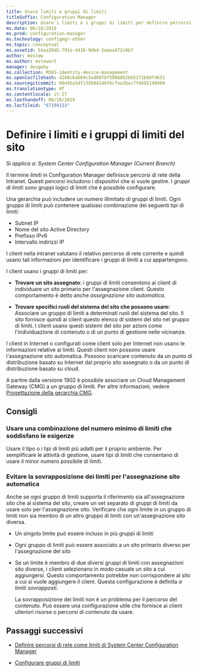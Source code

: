 ```yaml
---
title: Usare limiti e gruppi di limiti
titleSuffix: Configuration Manager
description: Usare i limiti e i gruppi di limiti per definire percorsi di rete e sistemi del sito accessibili per i dispositivi gestiti.
ms.date: 06/18/2019
ms.prod: configuration-manager
ms.technology: configmgr-other
ms.topic: conceptual
ms.assetid: 54aa20d5-791e-4416-9db4-5aaea472c0b7
author: mestew
ms.author: mstewart
manager: dougeby
ms.collection: M365-identity-device-management
ms.openlocfilehash: d160c6ab64c5ad097bf5986882b65171b0df4651
ms.sourcegitcommit: 60d45a5df135b84146f6cfea2bac7fd4921d0469
ms.translationtype: HT
ms.contentlocale: it-IT
ms.lasthandoff: 06/18/2019
ms.locfileid: "67194153"
---
```

# <a name="define-site-boundaries-and-boundary-groups"></a>Definire i limiti e i gruppi di limiti del sito

*Si applica a: System Center Configuration Manager (Current Branch)*

Il termine *limiti* in Configuration Manager definisce percorsi di rete della Intranet. Questi percorsi includono i dispositivi che si vuole gestire. I *gruppi di limiti* sono gruppi logici di limiti che è possibile configurare.

Una gerarchia può includere un numero illimitato di gruppi di limiti. Ogni gruppo di limiti può contenere qualsiasi combinazione dei seguenti tipi di limiti:  

- Subnet IP  
- Nome del sito Active Directory  
- Prefisso IPv6  
- Intervallo indirizzi IP  

I client nella intranet valutano il relativo percorso di rete corrente e quindi usano tali informazioni per identificare i gruppi di limiti a cui appartengono.  

I client usano i gruppi di limiti per:  

- **Trovare un sito assegnato**: i gruppi di limiti consentono ai client di individuare un sito primario per l'assegnazione client. Questo comportamento è detto anche *assegnazione sito automatica*.  

- **Trovare specifici ruoli del sistema del sito che possono usare:** Associare un gruppo di limiti a determinati ruoli del sistema del sito. Il sito fornisce quindi ai client questo elenco di sistemi del sito nel gruppo di limiti. I client usano questi sistemi del sito per azioni come l'individuazione di contenuto o di un punto di gestione nelle vicinanze.  

I client in Internet o configurati come client solo per Internet non usano le informazioni relative ai limiti. Questi client non possono usare l'assegnazione sito automatica. Possono scaricare contenuto da un punto di distribuzione basato su Internet dal proprio sito assegnato o da un punto di distribuzione basato su cloud.  

A partire dalla versione 1902 è possibile associare un Cloud Management Gateway (CMG) a un gruppo di limiti. Per altre informazioni, vedere [Progettazione della gerarchia CMG](/sccm/core/clients/manage/cmg/plan-cloud-management-gateway#hierarchy-design).<!--3640932-->


## <a name="BKMK_BoundaryBestPractices"></a> Consigli

### <a name="use-a-mix-of-the-fewest-boundaries-that-meet-your-needs"></a>Usare una combinazione del numero minimo di limiti che soddisfano le esigenze

Usare il tipo o i tipi di limiti più adatti per il proprio ambiente. Per semplificare le attività di gestione, usare tipi di limiti che consentano di usare il minor numero possibile di limiti.

### <a name="avoid-overlapping-boundaries-for-automatic-site-assignment"></a>Evitare la sovrapposizione dei limiti per l'assegnazione sito automatica

Anche se ogni gruppo di limiti supporta il riferimento sia all'assegnazione sito che al sistema del sito, creare un set separato di gruppi di limiti da usare solo per l'assegnazione sito. Verificare che ogni limite in un gruppo di limiti non sia membro di un altro gruppo di limiti con un'assegnazione sito diversa.

- Un singolo limite può essere incluso in più gruppi di limiti  

- Ogni gruppo di limiti può essere associato a un sito primario diverso per l'assegnazione del sito  

- Se un limite è membro di due diversi gruppi di limiti con assegnazioni sito diverse, i client selezionano in modo casuale un sito a cui aggiungersi. Questo comportamento potrebbe non corrispondere al sito a cui si vuole aggiungere il client. Questa configurazione è definita *a limiti sovrapposti*.  

    La sovrapposizione dei limiti non è un problema per il percorso del contenuto. Può essere una configurazione utile che fornisce ai client ulteriori risorse o percorsi di contenuto da usare.  


## <a name="next-steps"></a>Passaggi successivi

- [Definire percorsi di rete come limiti di System Center Configuration Manager](/sccm/core/servers/deploy/configure/boundaries)

- [Configurare gruppi di limiti](/sccm/core/servers/deploy/configure/boundary-groups)
